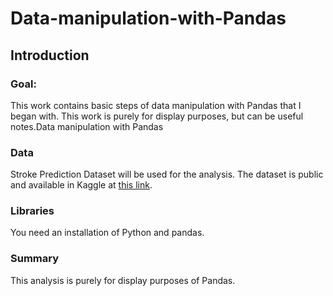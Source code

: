 # Data-manipulation-with-Pandas

## Introduction

### Goal:
This work contains basic steps of data manipulation with Pandas that I began with. This work is purely for display purposes, but can be useful notes.Data manipulation with Pandas

### Data
Stroke Prediction Dataset will be used for the analysis. The dataset is public and available in Kaggle at [this link](https://www.kaggle.com/fedesoriano/stroke-prediction-dataset).

### Libraries
You need an installation of Python and pandas.

### Summary
This analysis is purely for display purposes of Pandas.
